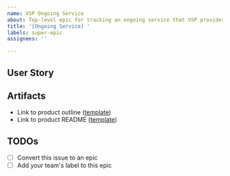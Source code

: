 ```yaml
---
name: VSP Ongoing Service
about: Top-level epic for tracking an ongoing service that VSP provides
title: '[Ongoing Service] '
labels: super-epic
assignees: ''

---
```

## User Story


## Artifacts
- Link to product outline ([template](https://github.com/department-of-veterans-affairs/va.gov-team/blob/master/platform/product-management/product-outline-template.md))
- Link to product README ([template](https://github.com/department-of-veterans-affairs/va.gov-team/blob/master/teams/vsp/product-management/product-readme-template.md))

## TODOs
- [ ] Convert this issue to an epic
- [ ] Add your team's label to this epic
